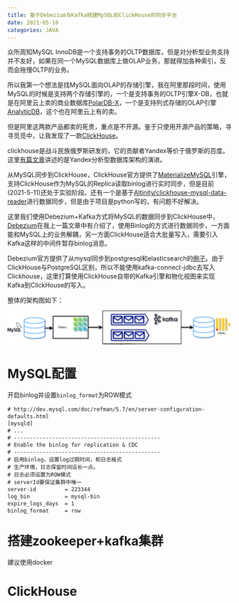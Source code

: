```yaml
---
title: 基于Debezium与Kafka搭建MySQL到ClickHouse的同步平台
date: 2021-05-10
categories: JAVA
---
```


众所周知MySQL InnoDB是一个支持事务的OLTP数据库，但是对分析型业务支持并不友好，如果在同一个MySQL数据库上做OLAP业务，那就得加各种索引，反而会拖慢OLTP的业务。

所以我第一个想法是找MySQL面向OLAP的存储引擎，我在阿里那段时间，使用MySQL的时候是支持两个存储引擎的，一个是支持事务的OLTP引擎X-DB，也就是在阿里云上卖的商业数据库[PolarDB-X](https://www.aliyun.com/product/drds)，一个是支持列式存储的OLAP引擎[AnalyticDB](https://www.alibabacloud.com/zh/product/analyticdb-for-mysql)，这个也在阿里云上有的卖。

但是阿里这两款产品都卖的死贵，重点是不开源。鉴于只使用开源产品的策略，寻寻觅觅中，让我发现了一款[ClickHouse](https://github.com/clickhouse/clickhouse)。

clickhouse是战斗民族俄罗斯研发的，它的贡献者Yandex等价于俄罗斯的百度。这里[有篇文章](https://clickhouse.tech/blog/en/2016/evolution-of-data-structures-in-yandex-metrica/)讲述的是Yandex分析型数据库架构的演进。

从MySQL同步到ClickHouse，ClickHouse官方提供了[MaterializeMySQL](https://clickhouse.tech/docs/en/engines/database-engines/materialize-mysql/)引擎，支持ClickHouse作为MySQL的Replica读取binlog进行实时同步，但是目前(2021-5-11)还处于实验阶段。还有一个是基于[Altinity/clickhouse-mysql-data-reader](https://github.com/Altinity/clickhouse-mysql-data-reader)进行数据同步，但是由于项目是python写的，有问题不好解决。

这里我们使用Debezium+Kafka方式将MySQL的数据同步到ClickHouse中，[Debezium](https://blog.hufeifei.cn/2021/03/13/DB/mysql-binlog-parser/)在我上一篇文章中有介绍了，使用Binlog的方式进行数据同步，一方面能和MySQL上的业务解耦，另一方面ClickHouse适合大批量写入，需要引入Kafka这样的中间件暂存binlog消息。

Debezium官方提供了从mysql同步到postgresql和elasticsearch的[例子](https://github.com/debezium/debezium-examples/blob/master/unwrap-smt/README.md)。由于ClickHouse与PostgreSQL区别，所以不能使用kafka-connect-jdbc去写入Clickhouse，这里打算使用ClickHouse自带的Kafka引擎和物化视图来实现Kafka到ClickHouse的写入。

整体的架构图如下：

![](https://raw.githubusercontent.com/holmofy/drawio/42ad13fba9970745658c9fa434d930c32270698d/svg/mysql-to-clickhouse.svg)

# MySQL配置

开启binlog并设置`binlog_format`为ROW模式

```config
# http://dev.mysql.com/doc/refman/5.7/en/server-configuration-defaults.html
[mysqld]
# ...
# ----------------------------------------------
# Enable the binlog for replication & CDC
# ----------------------------------------------
# 启用binlog，设置log过期时间，和日志格式
# 生产环境，日志保留时间设长一点。
# 日志必须设置为ROW模式
# serverId要保证集群中唯一
server-id         = 223344
log_bin           = mysql-bin
expire_logs_days  = 1
binlog_format     = row
```

# 搭建zookeeper+kafka集群

建议使用docker

# ClickHouse

